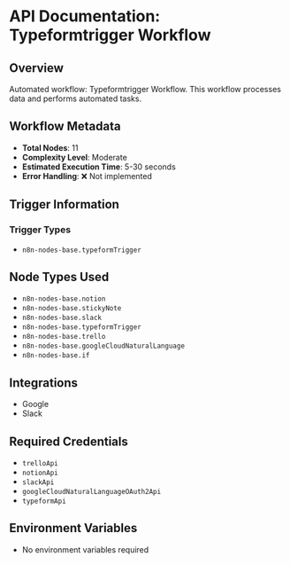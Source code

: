 # API Documentation: Typeformtrigger Workflow

## Overview
Automated workflow: Typeformtrigger Workflow. This workflow processes data and performs automated tasks.

## Workflow Metadata
- **Total Nodes**: 11
- **Complexity Level**: Moderate
- **Estimated Execution Time**: 5-30 seconds
- **Error Handling**: ❌ Not implemented

## Trigger Information
### Trigger Types
- `n8n-nodes-base.typeformTrigger`

## Node Types Used
- `n8n-nodes-base.notion`
- `n8n-nodes-base.stickyNote`
- `n8n-nodes-base.slack`
- `n8n-nodes-base.typeformTrigger`
- `n8n-nodes-base.trello`
- `n8n-nodes-base.googleCloudNaturalLanguage`
- `n8n-nodes-base.if`

## Integrations
- Google
- Slack

## Required Credentials
- `trelloApi`
- `notionApi`
- `slackApi`
- `googleCloudNaturalLanguageOAuth2Api`
- `typeformApi`

## Environment Variables
- No environment variables required
